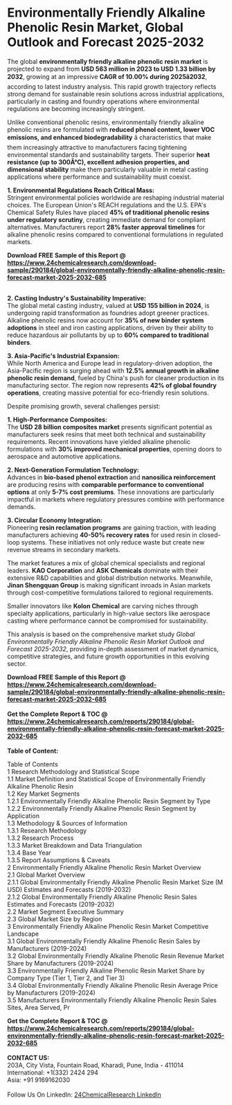 <h1>Environmentally Friendly Alkaline Phenolic Resin Market, Global Outlook and Forecast 2025-2032</h1><p>The global <strong>environmentally friendly alkaline phenolic resin market</strong> is projected to expand from <strong>USD 563 million in 2023 to USD 1.33 billion by 2032</strong>, growing at an impressive <strong>CAGR of 10.00% during 2025â2032</strong>, according to latest industry analysis. This rapid growth trajectory reflects strong demand for sustainable resin solutions across industrial applications, particularly in casting and foundry operations where environmental regulations are becoming increasingly stringent.</p><p>Unlike conventional phenolic resins, environmentally friendly alkaline phenolic resins are formulated with <strong>reduced phenol content, lower VOC emissions, and enhanced biodegradability</strong> â characteristics that make them increasingly attractive to manufacturers facing tightening environmental standards and sustainability targets. Their superior <strong>heat resistance (up to 300Â°C), excellent adhesion properties, and dimensional stability</strong> make them particularly valuable in metal casting applications where performance and sustainability must coexist.</p><p><strong>1. Environmental Regulations Reach Critical Mass:</strong><br>
Stringent environmental policies worldwide are reshaping industrial material choices. The European Union's REACH regulations and the U.S. EPA's Chemical Safety Rules have placed <strong>45% of traditional phenolic resins under regulatory scrutiny</strong>, creating immediate demand for compliant alternatives. Manufacturers report <strong>28% faster approval timelines</strong> for alkaline phenolic resins compared to conventional formulations in regulated markets.</p><div><b>Download FREE Sample of this Report @ 
            <a href="https://www.24chemicalresearch.com/download-sample/290184/global-environmentally-friendly-alkaline-phenolic-resin-forecast-market-2025-2032-685">
            https://www.24chemicalresearch.com/download-sample/290184/global-environmentally-friendly-alkaline-phenolic-resin-forecast-market-2025-2032-685</a></b></div><br><p><strong>2. Casting Industry's Sustainability Imperative:</strong><br>
The global metal casting industry, valued at <strong>USD 155 billion in 2024</strong>, is undergoing rapid transformation as foundries adopt greener practices. Alkaline phenolic resins now account for <strong>35% of new binder system adoptions</strong> in steel and iron casting applications, driven by their ability to reduce hazardous air pollutants by up to <strong>60% compared to traditional binders</strong>.</p><p><strong>3. Asia-Pacific's Industrial Expansion:</strong><br>
While North America and Europe lead in regulatory-driven adoption, the Asia-Pacific region is surging ahead with <strong>12.5% annual growth in alkaline phenolic resin demand</strong>, fueled by China's push for cleaner production in its manufacturing sector. The region now represents <strong>42% of global foundry operations</strong>, creating massive potential for eco-friendly resin solutions.</p><p>Despite promising growth, several challenges persist:</p><p><strong>1. High-Performance Composites:</strong><br>
The <strong>USD 28 billion composites market</strong> presents significant potential as manufacturers seek resins that meet both technical and sustainability requirements. Recent innovations have yielded alkaline phenolic formulations with <strong>30% improved mechanical properties</strong>, opening doors to aerospace and automotive applications.</p><p><strong>2. Next-Generation Formulation Technology:</strong><br>
Advances in <strong>bio-based phenol extraction</strong> and <strong>nanosilica reinforcement</strong> are producing resins with <strong>comparable performance to conventional options</strong> at only <strong>5-7% cost premiums</strong>. These innovations are particularly impactful in markets where regulatory pressures combine with performance demands.</p><p><strong>3. Circular Economy Integration:</strong><br>
Pioneering <strong>resin reclamation programs</strong> are gaining traction, with leading manufacturers achieving <strong>40-50% recovery rates</strong> for used resin in closed-loop systems. These initiatives not only reduce waste but create new revenue streams in secondary markets.</p><p>The market features a mix of global chemical specialists and regional leaders. <strong>KAO Corporation</strong> and <strong>ASK Chemicals</strong> dominate with their extensive R&amp;D capabilities and global distribution networks. Meanwhile, <strong>Jinan Shengquan Group</strong> is making significant inroads in Asian markets through cost-competitive formulations tailored to regional requirements.</p><p>Smaller innovators like <strong>Kolon Chemical</strong> are carving niches through specialty applications, particularly in high-value sectors like aerospace casting where performance cannot be compromised for sustainability.</p><p>This analysis is based on the comprehensive market study <em>Global Environmentally Friendly Alkaline Phenolic Resin Market Outlook and Forecast 2025-2032</em>, providing in-depth assessment of market dynamics, competitive strategies, and future growth opportunities in this evolving sector.</p><div><b>Download FREE Sample of this Report @ 
            <a href="https://www.24chemicalresearch.com/download-sample/290184/global-environmentally-friendly-alkaline-phenolic-resin-forecast-market-2025-2032-685">
            https://www.24chemicalresearch.com/download-sample/290184/global-environmentally-friendly-alkaline-phenolic-resin-forecast-market-2025-2032-685</a></b></div><br><div><b>Get the Complete Report & TOC @ 
            <a href="https://www.24chemicalresearch.com/reports/290184/global-environmentally-friendly-alkaline-phenolic-resin-forecast-market-2025-2032-685">
            https://www.24chemicalresearch.com/reports/290184/global-environmentally-friendly-alkaline-phenolic-resin-forecast-market-2025-2032-685</a></b></div><br>
            <b>Table of Content:</b><p>Table of Contents<br />
1 Research Methodology and Statistical Scope<br />
1.1 Market Definition and Statistical Scope of Environmentally Friendly Alkaline Phenolic Resin<br />
1.2 Key Market Segments<br />
1.2.1 Environmentally Friendly Alkaline Phenolic Resin Segment by Type<br />
1.2.2 Environmentally Friendly Alkaline Phenolic Resin Segment by Application<br />
1.3 Methodology & Sources of Information<br />
1.3.1 Research Methodology<br />
1.3.2 Research Process<br />
1.3.3 Market Breakdown and Data Triangulation<br />
1.3.4 Base Year<br />
1.3.5 Report Assumptions & Caveats<br />
2 Environmentally Friendly Alkaline Phenolic Resin Market Overview<br />
2.1 Global Market Overview<br />
2.1.1 Global Environmentally Friendly Alkaline Phenolic Resin Market Size (M USD) Estimates and Forecasts (2019-2032)<br />
2.1.2 Global Environmentally Friendly Alkaline Phenolic Resin Sales Estimates and Forecasts (2019-2032)<br />
2.2 Market Segment Executive Summary<br />
2.3 Global Market Size by Region<br />
3 Environmentally Friendly Alkaline Phenolic Resin Market Competitive Landscape<br />
3.1 Global Environmentally Friendly Alkaline Phenolic Resin Sales by Manufacturers (2019-2024)<br />
3.2 Global Environmentally Friendly Alkaline Phenolic Resin Revenue Market Share by Manufacturers (2019-2024)<br />
3.3 Environmentally Friendly Alkaline Phenolic Resin Market Share by Company Type (Tier 1, Tier 2, and Tier 3)<br />
3.4 Global Environmentally Friendly Alkaline Phenolic Resin Average Price by Manufacturers (2019-2024)<br />
3.5 Manufacturers Environmentally Friendly Alkaline Phenolic Resin Sales Sites, Area Served, Pr</p><div><b>Get the Complete Report & TOC @ 
            <a href="https://www.24chemicalresearch.com/reports/290184/global-environmentally-friendly-alkaline-phenolic-resin-forecast-market-2025-2032-685">
            https://www.24chemicalresearch.com/reports/290184/global-environmentally-friendly-alkaline-phenolic-resin-forecast-market-2025-2032-685</a></b></div><br><b>CONTACT US:</b><br>
            203A, City Vista, Fountain Road, Kharadi, Pune, India - 411014<br>
            International: +1(332) 2424 294<br>
            Asia: +91 9169162030 <br><br>
            Follow Us On LinkedIn: <a href="https://www.linkedin.com/company/24chemicalresearch/">24ChemicalResearch LinkedIn</a>